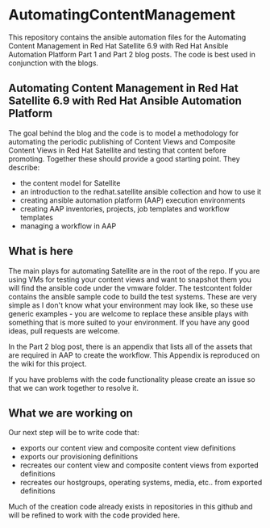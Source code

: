 # AutomatingContentManagement

This repository contains the ansible automation files for the Automating Content Management in Red Hat Satellite 6.9 with Red Hat Ansible Automation Platform Part 1 and Part 2 blog posts. The code is best used in conjunction with the blogs. 

## Automating Content Management in Red Hat Satellite 6.9 with Red Hat Ansible Automation Platform

The goal behind the blog and the code is to model a methodology for automating the periodic publishing of Content Views and Composite Content Views in Red Hat Satellite and testing that content before promoting. Together these should provide a good starting point. They describe:

- the content model for Satellite
- an introduction to the redhat.satellite ansible collection and how to use it
- creating ansible automation platform (AAP) execution environments
- creating AAP inventories, projects, job templates and workflow templates
- managing a workflow in AAP

## What is here

The main plays for automating Satellite are in the root of the repo. If you are using VMs for testing your content views and want to snapshot them you will find the ansible code under the vmware folder. The testcontent folder contains the ansible sample code to build the test systems. These are very simple as I don't know what your environment may look like, so these use generic examples - you are welcome to replace these ansible plays with something that is more suited to your environment. If you have any good ideas, pull requests are welcome.

In the Part 2 blog post, there is an appendix that lists all of the assets that are required in AAP to create the workflow. This Appendix is reproduced on the wiki for this project.

If you have problems with the code functionality please create an issue so that we can work together to resolve it.


## What we are working on

Our next step will be to write code that:
- exports our content view and composite content view definitions 
- exports our provisioning definitions 
- recreates our content view and composite content views from exported definitions
- recreates our hostgroups, operating systems, media, etc.. from exported definitions

Much of the creation code already exists in repositories in this github and will be refined to work with the code provided here.



